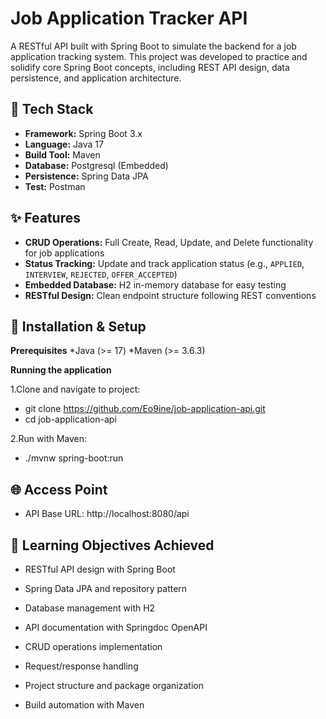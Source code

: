 # Job Application Tracker API

A RESTful API built with Spring Boot to simulate the backend for a job application tracking system. This project was developed to practice and solidify core Spring Boot concepts, including REST API design, data persistence, and application architecture.

## 🚀 Tech Stack

- **Framework:** Spring Boot 3.x
- **Language:** Java 17
- **Build Tool:** Maven
- **Database:** Postgresql (Embedded)
- **Persistence:** Spring Data JPA
- **Test:** Postman

## ✨ Features

- **CRUD Operations:** Full Create, Read, Update, and Delete functionality for job applications
- **Status Tracking:** Update and track application status (e.g., `APPLIED`, `INTERVIEW`, `REJECTED`, `OFFER_ACCEPTED`)
- **Embedded Database:** H2 in-memory database for easy testing
- **RESTful Design:** Clean endpoint structure following REST conventions



## 🔨 Installation & Setup

**Prerequisites**
*Java (>= 17)
*Maven (>= 3.6.3) 

**Running the application**

1.Clone and navigate to project:
  - git clone https://github.com/Eo9ine/job-application-api.git
  - cd job-application-api

2.Run with Maven:
  - ./mvnw spring-boot:run

## 🌐 Access Point
  - API Base URL: http://localhost:8080/api

## 🎯 Learning Objectives Achieved
 - RESTful API design with Spring Boot

 - Spring Data JPA and repository pattern

 - Database management with H2

 - API documentation with Springdoc OpenAPI

 - CRUD operations implementation

 - Request/response handling

 - Project structure and package organization

 - Build automation with Maven

